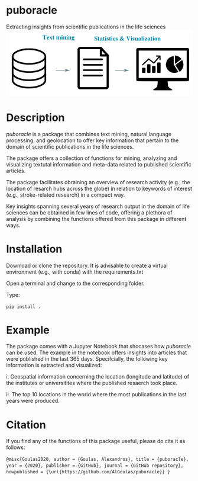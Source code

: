 # puboracle
Extracting insights from scientific publications in the life sciences
![puboracle](puboracle.png)

# Description
*puboracle* is a package that combines text mining, natural language processing, and geolocation to offer key information that pertain to the domain of scientific publications in the life sciences. 

The package offers a collection of functions for mining, analyzing and visualizing textutal information and meta-data related to published scientific articles.

The package facilitates obraining an overview of research activity (e.g., the location of resarch hubs across the globe) in relation to keywords of interest (e.g., stroke-related research) in a compact way.

Key insights spanning several years of research output in the domain of life sciences can be obtained in few lines of code, offering a plethora of analysis by combining the functions offered from this package in different ways.

# Installation

Download or clone the repository. It is advisable to create a virtual environment (e.g., with conda) with the requirements.txt

Open a terminal and change to the corresponding folder. 

Type:

`
pip install .
`

# Example
The package comes with a Jupyter Notebook that shocases how *puboracle* can be used. The example in the notebook offers insights into articles that were published in the last 365 days. Specifcially, the following key information is extracted and visualized:

i. Geospatial information concerning the location (longitude and latitude) of the institutes or universitites where the published resaerch took place. 

ii. The top 10 locations in the world where the most publications in the last years were produced.

# Citation
If you find any of the functions of this package useful, please do cite it as follows:

`
@misc{Goulas2020,
  author = {Goulas, Alexandros},
  title = {puboracle},
  year = {2020},
  publisher = {GitHub},
  journal = {GitHub repository},
  howpublished = {\url{https://github.com/AlGoulas/puboracle}}
}
`



